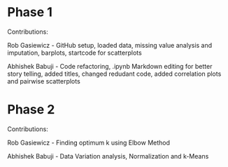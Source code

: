 # Phase 1

Contributions:

Rob Gasiewicz - GitHub setup, loaded data, missing value analysis and imputation, barplots, startcode for scatterplots

Abhishek Babuji - Code refactoring, .ipynb Markdown editing for better story telling, added titles, changed redudant code, added correlation plots and pairwise scatterplots

# Phase 2

Contributions:

Rob Gasiewicz - Finding optimum k using Elbow Method

Abhishek Babuji - Data Variation analysis, Normalization and k-Means







